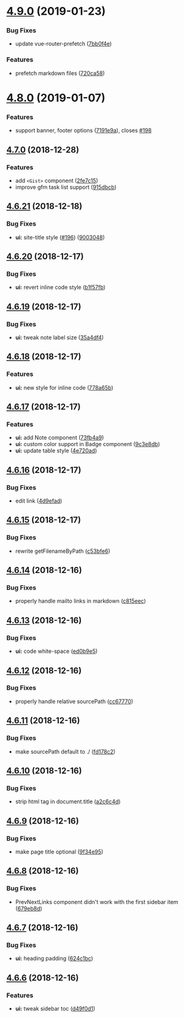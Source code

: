 # [4.9.0](https://github.com/leptosia/docute/compare/v4.8.0...v4.9.0) (2019-01-23)


### Bug Fixes

* update vue-router-prefetch ([7bb0f4e](https://github.com/leptosia/docute/commit/7bb0f4e))


### Features

* prefetch markdown files ([720ca58](https://github.com/leptosia/docute/commit/720ca58))

# [4.8.0](https://github.com/leptosia/docute/compare/v4.7.0...v4.8.0) (2019-01-07)


### Features

* support banner, footer options ([7191e9a](https://github.com/leptosia/docute/commit/7191e9a)), closes [#198](https://github.com/leptosia/docute/issues/198)

## [4.7.0](https://github.com/leptosia/docute/compare/v4.6.21...v4.7.0) (2018-12-28)

### Features

* add `<Gist>` component ([2fe7c15](https://github.com/leptosia/docute/commit/2fe7c15))
* improve gfm task list support ([915dbcb](https://github.com/leptosia/docute/commit/915dbcb))

## [4.6.21](https://github.com/leptosia/docute/compare/v4.6.20...v4.6.21) (2018-12-18)


### Bug Fixes

* **ui:** site-title style ([#196](https://github.com/leptosia/docute/issues/196)) ([9003048](https://github.com/leptosia/docute/commit/9003048))

## [4.6.20](https://github.com/leptosia/docute/compare/v4.6.19...v4.6.20) (2018-12-17)


### Bug Fixes

* **ui:** revert inline code style ([b1f57fb](https://github.com/leptosia/docute/commit/b1f57fb))

## [4.6.19](https://github.com/leptosia/docute/compare/v4.6.18...v4.6.19) (2018-12-17)


### Bug Fixes

* **ui:** tweak note label size ([35a4df4](https://github.com/leptosia/docute/commit/35a4df4))

## [4.6.18](https://github.com/leptosia/docute/compare/v4.6.17...v4.6.18) (2018-12-17)


### Features

* **ui:** new style for inline code ([778a65b](https://github.com/leptosia/docute/commit/778a65b))

## [4.6.17](https://github.com/leptosia/docute/compare/v4.6.16...v4.6.17) (2018-12-17)


### Features

* **ui:** add Note component ([73fb4a9](https://github.com/leptosia/docute/commit/73fb4a9))
* **ui:** custom color support in Badge component ([9c3e8db](https://github.com/leptosia/docute/commit/9c3e8db))
* **ui:** update table style ([4e720ad](https://github.com/leptosia/docute/commit/4e720ad))

## [4.6.16](https://github.com/leptosia/docute/compare/v4.6.15...v4.6.16) (2018-12-17)


### Bug Fixes

* edit link ([4d9efad](https://github.com/leptosia/docute/commit/4d9efad))

## [4.6.15](https://github.com/leptosia/docute/compare/v4.6.14...v4.6.15) (2018-12-17)


### Bug Fixes

* rewrite getFilenameByPath ([c53bfe6](https://github.com/leptosia/docute/commit/c53bfe6))

## [4.6.14](https://github.com/leptosia/docute/compare/v4.6.13...v4.6.14) (2018-12-16)


### Bug Fixes

* properly handle mailto links in markdown ([c815eec](https://github.com/leptosia/docute/commit/c815eec))

## [4.6.13](https://github.com/leptosia/docute/compare/v4.6.12...v4.6.13) (2018-12-16)


### Bug Fixes

* **ui:** code white-space ([ed0b9e5](https://github.com/leptosia/docute/commit/ed0b9e5))

## [4.6.12](https://github.com/leptosia/docute/compare/v4.6.11...v4.6.12) (2018-12-16)


### Bug Fixes

* properly handle relative sourcePath ([cc67770](https://github.com/leptosia/docute/commit/cc67770))

## [4.6.11](https://github.com/leptosia/docute/compare/v4.6.10...v4.6.11) (2018-12-16)


### Bug Fixes

* make sourcePath default to ./ ([fd178c2](https://github.com/leptosia/docute/commit/fd178c2))

## [4.6.10](https://github.com/leptosia/docute/compare/v4.6.9...v4.6.10) (2018-12-16)


### Bug Fixes

* strip html tag in document.title ([a2c6c4d](https://github.com/leptosia/docute/commit/a2c6c4d))

## [4.6.9](https://github.com/leptosia/docute/compare/v4.6.8...v4.6.9) (2018-12-16)


### Bug Fixes

* make page title optional ([9f34e95](https://github.com/leptosia/docute/commit/9f34e95))

## [4.6.8](https://github.com/leptosia/docute/compare/v4.6.7...v4.6.8) (2018-12-16)


### Bug Fixes

* PrevNextLinks component didn't work with the first sidebar item ([679eb8d](https://github.com/leptosia/docute/commit/679eb8d))

## [4.6.7](https://github.com/leptosia/docute/compare/v4.6.6...v4.6.7) (2018-12-16)


### Bug Fixes

* **ui:** heading padding ([624c1bc](https://github.com/leptosia/docute/commit/624c1bc))

## [4.6.6](https://github.com/leptosia/docute/compare/v4.6.5...v4.6.6) (2018-12-16)


### Features

* **ui:** tweak sidebar toc ([d49f0d1](https://github.com/leptosia/docute/commit/d49f0d1))
